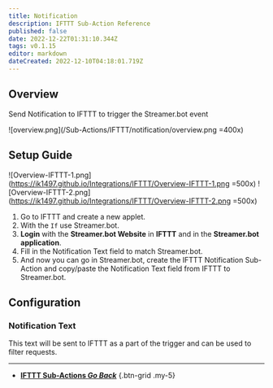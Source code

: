 ```yaml
---
title: Notification
description: IFTTT Sub-Action Reference
published: false
date: 2022-12-22T01:31:10.344Z
tags: v0.1.15
editor: markdown
dateCreated: 2022-12-10T04:18:01.719Z
---
```


## Overview
Send Notification to IFTTT to trigger the Streamer.bot event

![overview.png](/Sub-Actions/IFTTT/notification/overview.png =400x)

## Setup Guide
![Overview-IFTTT-1.png](https://ik1497.github.io/Integrations/IFTTT/Overview-IFTTT-1.png =500x)
![Overview-IFTTT-2.png](https://ik1497.github.io/Integrations/IFTTT/Overview-IFTTT-2.png =500x)

1. Go to IFTTT and create a new applet.
2. With the `If` use Streamer.bot.
3. **Login** with the **Streamer.bot Website** in **IFTTT** and in the **Streamer.bot application**.
4. Fill in the Notification Text field to match Streamer.bot.
5. And now you can go in Streamer.bot, create the IFTTT Notification Sub-Action and copy/paste the Notification Text field from IFTTT to Streamer.bot.

## Configuration
### Notification Text
This text will be sent to IFTTT as a part of the trigger and can be used to filter requests.

---

- [<i class="mdi mdi-chevron-left"></i> **IFTTT Sub-Actions *Go Back***](/en/Sub-Actions/IFTTT)
{.btn-grid .my-5}